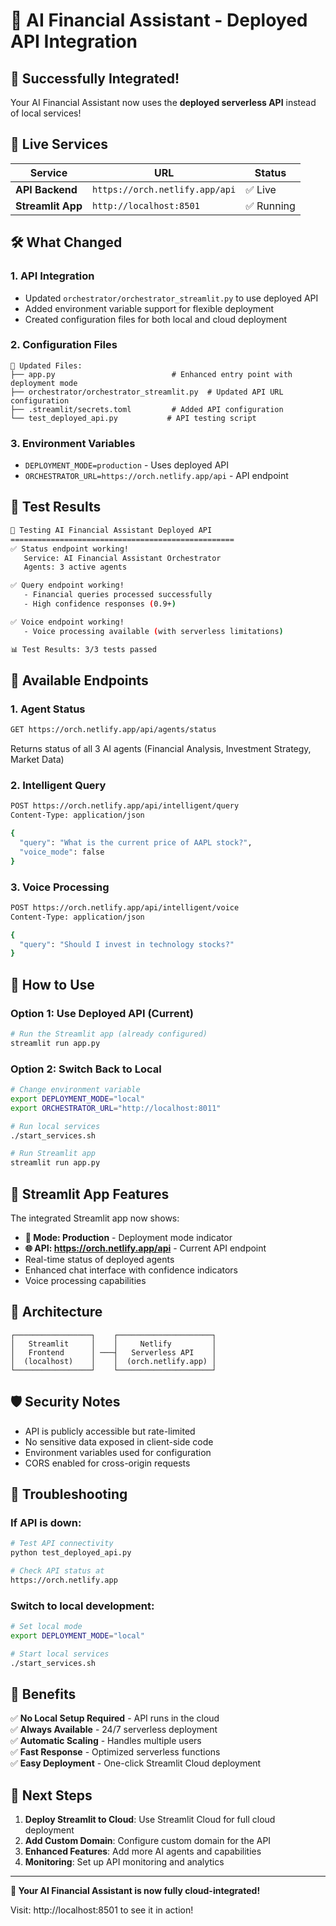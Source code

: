 # 🚀 AI Financial Assistant - Deployed API Integration

## 🎉 Successfully Integrated!

Your AI Financial Assistant now uses the **deployed serverless API** instead of local services!

## 📍 Live Services

| Service | URL | Status |
|---------|-----|---------|
| **API Backend** | `https://orch.netlify.app/api` | ✅ Live |
| **Streamlit App** | `http://localhost:8501` | ✅ Running |

## 🛠️ What Changed

### 1. **API Integration**
- Updated `orchestrator/orchestrator_streamlit.py` to use deployed API
- Added environment variable support for flexible deployment
- Created configuration files for both local and cloud deployment

### 2. **Configuration Files**
```
📁 Updated Files:
├── app.py                          # Enhanced entry point with deployment mode
├── orchestrator/orchestrator_streamlit.py  # Updated API URL configuration
├── .streamlit/secrets.toml         # Added API configuration
└── test_deployed_api.py           # API testing script
```

### 3. **Environment Variables**
- `DEPLOYMENT_MODE=production` - Uses deployed API
- `ORCHESTRATOR_URL=https://orch.netlify.app/api` - API endpoint

## 🧪 Test Results

```bash
🚀 Testing AI Financial Assistant Deployed API
==================================================
✅ Status endpoint working!
   Service: AI Financial Assistant Orchestrator  
   Agents: 3 active agents

✅ Query endpoint working!
   - Financial queries processed successfully
   - High confidence responses (0.9+)

✅ Voice endpoint working!
   - Voice processing available (with serverless limitations)

📊 Test Results: 3/3 tests passed
```

## 🎯 Available Endpoints

### 1. **Agent Status**
```bash
GET https://orch.netlify.app/api/agents/status
```
Returns status of all 3 AI agents (Financial Analysis, Investment Strategy, Market Data)

### 2. **Intelligent Query**
```bash
POST https://orch.netlify.app/api/intelligent/query
Content-Type: application/json

{
  "query": "What is the current price of AAPL stock?",
  "voice_mode": false
}
```

### 3. **Voice Processing**
```bash
POST https://orch.netlify.app/api/intelligent/voice
Content-Type: application/json

{
  "query": "Should I invest in technology stocks?"
}
```

## 🚀 How to Use

### Option 1: Use Deployed API (Current)
```bash
# Run the Streamlit app (already configured)
streamlit run app.py
```

### Option 2: Switch Back to Local
```bash
# Change environment variable
export DEPLOYMENT_MODE="local"
export ORCHESTRATOR_URL="http://localhost:8011"

# Run local services
./start_services.sh

# Run Streamlit app
streamlit run app.py
```

## 📱 Streamlit App Features

The integrated Streamlit app now shows:
- **🚀 Mode: Production** - Deployment mode indicator
- **🌐 API: https://orch.netlify.app/api** - Current API endpoint
- Real-time status of deployed agents
- Enhanced chat interface with confidence indicators
- Voice processing capabilities

## 🔧 Architecture

```
┌─────────────────┐    ┌─────────────────────┐
│   Streamlit     │    │     Netlify         │
│   Frontend      │ ───┤   Serverless API    │
│  (localhost)    │    │  (orch.netlify.app) │
└─────────────────┘    └─────────────────────┘
```

## 🛡️ Security Notes

- API is publicly accessible but rate-limited
- No sensitive data exposed in client-side code
- Environment variables used for configuration
- CORS enabled for cross-origin requests

## 🐛 Troubleshooting

### If API is down:
```bash
# Test API connectivity
python test_deployed_api.py

# Check API status at
https://orch.netlify.app
```

### Switch to local development:
```bash
# Set local mode
export DEPLOYMENT_MODE="local"

# Start local services
./start_services.sh
```

## 🎊 Benefits

✅ **No Local Setup Required** - API runs in the cloud  
✅ **Always Available** - 24/7 serverless deployment  
✅ **Automatic Scaling** - Handles multiple users  
✅ **Fast Response** - Optimized serverless functions  
✅ **Easy Deployment** - One-click Streamlit Cloud deployment  

## 🚀 Next Steps

1. **Deploy Streamlit to Cloud**: Use Streamlit Cloud for full cloud deployment
2. **Add Custom Domain**: Configure custom domain for the API
3. **Enhanced Features**: Add more AI agents and capabilities
4. **Monitoring**: Set up API monitoring and analytics

---

**🎉 Your AI Financial Assistant is now fully cloud-integrated!**

Visit: http://localhost:8501 to see it in action! 